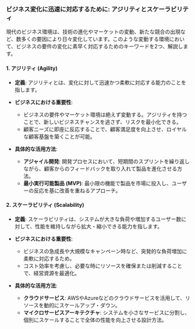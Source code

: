 ### ビジネス変化に迅速に対応するために: アジリティとスケーラビリティ

現代のビジネス環境は、技術の進化やマーケットの変動、新たな競合の出現など、数多くの要因により日々変化しています。このような変動する環境において、ビジネスの要件の変化に素早く対応するためのキーワードを2つ、解説します。

#### 1. アジリティ (Agility)

- **定義**: アジリティとは、変化に対して迅速かつ柔軟に対応する能力のことを指します。
  
- **ビジネスにおける重要性**:
  - ビジネスの要件やマーケット環境は絶えず変動する。アジリティを持つことで、新しいビジネスチャンスを逃さず、リスクを最小化できる。
  - 顧客ニーズに即座に反応することで、顧客満足度を向上させ、ロイヤルな顧客基盤を築くことが可能。

- **具体的な活用方法**:
  - **アジャイル開発**: 開発プロセスにおいて、短期間のスプリントを繰り返しながら、顧客からのフィードバックを取り入れて製品を進化させる方法。
  - **最小実行可能製品 (MVP)**: 最小限の機能で製品を市場に投入し、ユーザーの反応を基に改善を重ねるアプローチ。

#### 2. スケーラビリティ (Scalability)

- **定義**: スケーラビリティは、システムが大きな負荷や増加するユーザー数に対して、性能を維持しながら拡大・縮小できる能力を指します。
  
- **ビジネスにおける重要性**:
  - ビジネスの急成長や大規模なキャンペーン時など、突発的な負荷増加に柔軟に対応するため。
  - コスト効率を考慮し、必要な時にリソースを確保または削減することで、経営資源を最適化。

- **具体的な活用方法**:
  - **クラウドサービス**: AWSやAzureなどのクラウドサービスを活用して、リソースを動的にスケールアップ・ダウン。
  - **マイクロサービスアーキテクチャ**: システムを小さなサービスに分割し、個別にスケールすることで全体の性能を向上させる設計方法。
